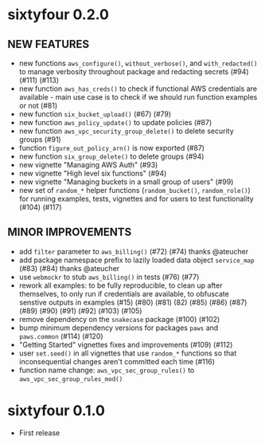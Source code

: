 # sixtyfour 0.2.0

## NEW FEATURES

* new functions `aws_configure()`, `without_verbose()`, and `with_redacted()` to manage verbosity throughout package and redacting secrets (#94) (#111) (#113)
* new function `aws_has_creds()` to check if functional AWS credentials are available - main use case is to check if we should run function examples or not (#81)
* new function `six_bucket_upload()` (#67) (#79)
* new function `aws_policy_update()` to update policies (#87)
* new function `aws_vpc_security_group_delete()` to delete security groups (#91)
* function `figure_out_policy_arn()` is now exported (#87)
* new function `six_group_delete()` to delete groups (#94)
* new vignette "Managing AWS Auth" (#93)
* new vignette "High level six functions" (#94)
* new vignette "Managing buckets in a small group of users" (#99)
* new set of `random_*` helper functions (`random_bucket()`, `random_role()`) for running examples, tests, vignettes and for users to test functionality (#104) (#117)

## MINOR IMPROVEMENTS

* add `filter` parameter to `aws_billing()` (#72) (#74) thanks @ateucher
* add package namespace prefix to lazily loaded data object `service_map` (#83) (#84) thanks @ateucher
* use `webmockr` to stub `aws_billing()` in tests (#76) (#77)
* rework all examples: to be fully reproducible, to clean up after themselves, to only run if credentials are available, to obfuscate senstive outputs in  examples (#15) (#80) (#81) (82) (#85) (#86) (#87) (#89) (#90) (#91) (#92) (#103) (#105)
* remove dependency on the `snakecase` package (#100) (#102)
* bump minimum dependency versions for packages `paws` and `paws.common` (#114) (#120)
* "Getting Started" vignettes fixes and improvements (#109) (#112)
* user `set.seed()` in all vignettes that use `random_*` functions so that inconsequential changes aren't committed each time (#116)
* function name change: `aws_vpc_sec_group_rules()` to `aws_vpc_sec_group_rules_mod()`


# sixtyfour 0.1.0

* First release
